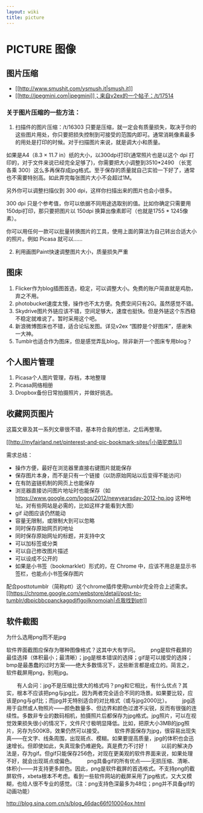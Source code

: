 ```yaml
---
layout: wiki
title: picture
---
```


# PICTURE 图像

## 图片压缩

- [[http://www.smushit.com/ysmush.it|smush.it]]
- [[http://jpegmini.com|jpegmini]]；来自v2ex的一个帖子：/t/17514

### 关于图片压缩的一些方法：
1. 扫描件的图片压缩：/t/16303
只要是压缩，就一定会有质量损失，取决于你的这些图片用处，你只要把损失控制到可接受的范围内即可。通常消耗像素最多的用处是打印的时候。对于扫描图片来说，就是调大小和质量。

如果是A4（8.3 × 11.7 in）纸的大小，以300dpi打印(通常照片也是以这个 dpi 打印的，对于文件来说已经完全足够了)，你需要把大小调整到3510\*2490 （长宽各乘 300）这么多再保存成jpg格式。至于保存的质量就自己实验一下好了，通常也不需要特别高。如此弄完每张图片大小不会超过1M。

另外你可以调整扫描仪到 300 dpi，这样你扫描出来的图片也会小很多。

300 dpi 只是个参考值，你可以依据不同用途选取别的值。比如你确定只需要用150dpi打印，那只要把图片以 150dpi 换算出像素即可（也就是1755 * 1245像素）。

你可以用任何一款可以批量转换图片的工具，使用上面的算法为自己转出合适大小的照片。例如 Picasa 就可以……

2. 利用画图Paint快速调整图片大小，质量损失严重

## 图床
1. Flicker作为blog插图首选，稳定，可以调整大小。免费的账户简直就是鸡肋，弃之不用。
2. photobucket速度太慢，操作也不太方便。免费空间只有2G。虽然感觉不错。
3. Skydrive图片外链应该不错，空间足够大，速度也挺快。但是外链这个东西稳不稳定就难说了。暂时采用这个吧。
4. 新浪微博图床也不错，适合论坛发图。详见v2ex “围脖是个好图床”，感谢朱一大神。
5. Tumblr也适合作为图床，但是感觉弄乱blog，除非新开一个图床专用blog？

## 个人图片管理
1. Picasa个人图片管理，存档，本地整理
2. Picasa网络相册
3. Dropbox备份日常拍摄照片，并做好挑选。


## 收藏网页图片
这篇文章及其一系列文章很不错，基本符合我的想法，之后再整理。

[[http://myfairland.net/pinterest-and-pic-bookmark-sites/|小骆驼商队]]

需求总结：
- 操作方便，最好在浏览器里直接右键图片就能保存
- 保存图片本身，而不是只有一个链接（以防原始网站以后变得不能访问）
- 在有防盗链机制的网页上也能保存
- 浏览器直接访问图片地址时也能保存（如 https://www.google.com/logos/2012/newyearsday-2012-hp.jpg 这种地址。对有些网站是必需的，比如这样才能看到大图）
- gif 动图应该仍然能动
- 容量无限制，或限制大到可以忽略
- 同时保存原始网页的地址
- 同时保存原始网址的标题，并支持中文
- 可以加标签或分类
- 可以自己修改图片描述
- 可以设成不公开的
- 如果是小书签（bookmarklet）形式的，在 Chrome 中，应该不用总是显示书签栏，也能点小书签保存图片

配合posttotumblr（简称ptt）这个chrome插件使用tumblr完全符合上述需求。[[https://chrome.google.com/webstore/detail/post-to-tumblr/dbpicbbcpanckagpdjflgojlknomoiah|点我找到ptt]]

## 软件截图

为什么选用png而不是jpg

软件界面截图应保存为哪种图像格式？这其中大有学问。
　　png是软件截屏的最佳选择（体积最小；最清晰）；jpg是根本错误的选择；gif是可以接受的选择；bmp是最愚蠢的过时方案——绝大多数情况下，这些断言都是成立的。简言之，软件截屏用png，别用jpg。

　　有人会问：jpg不是压缩比很大的格式吗？png和它相比，有什么优点？其实，根本不应该把png与jpg比，因为两者完全适合不同的场景。如果要比较，应该是png与gif比；而jpg并无特别适合的对比格式（或与jpg2000比）。
　　jpg适用于自然或人物照片——颜色数量多、但边界和颜色过渡不尖锐，反而有很强的连续性。多数非专业的数码相机，拍摄照片后都保存为jpg格式。jpg照片，可以在视觉效果损失很小的情况下，文件尺寸极明显降低。比如，把原大小3MB的jpg照片，另存为500KB，效果仍然可以接受。
　　软件界面保存为jpg，很容易出现失真——在文字、线条周围，出现斑点、模糊。如果要提高质量，jpg的体积也会迅速增长。但即使如此，失真现象仍难避免。真是费力不讨好！
　　以前的解决办法是，存为gif。但gif只能保存256色，对现在更美观的软件界面来说，如果处理不好，就会出现斑点或偏色。
　　png具备gif的所有优点——无损压缩、清晰、体积小——并支持更多颜色。因此，png是软件截屏的首选格式。不支持png的截屏软件，xbeta根本不考虑。看到一些软件网站的截屏采用了jpg格式，又大又模糊，也给人很不专业的感觉。（注：png支持色深最多为48位；png并不具备gif的动画功能）


http://blog.sina.com.cn/s/blog_46dac66f010004ox.html

